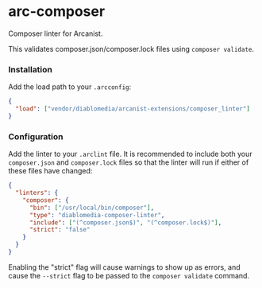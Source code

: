 # arc-composer

Composer linter for Arcanist.

This validates composer.json/composer.lock files using `composer validate`.

### Installation

Add the load path to your `.arcconfig`:

```json
{
  "load": ["vendor/diablomedia/arcanist-extensions/composer_linter"]
}
```

### Configuration

Add the linter to your `.arclint` file. It is recommended to include both your `composer.json` and `composer.lock` files so that the linter will run if either of these files have changed:

```json
{
  "linters": {
    "composer": {
      "bin": ["/usr/local/bin/composer"],
      "type": "diablomedia-composer-linter",
      "include": ["(^composer.json$)", "(^composer.lock$)"],
      "strict": "false"
    }
  }
}
```

Enabling the "strict" flag will cause warnings to show up as errors, and cause the `--strict` flag to be passed to the `composer validate` command.

